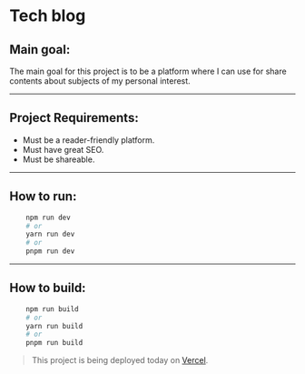 # Tech blog

## Main goal:

The main goal for this project is to be a platform where I can use for share contents about subjects of my personal interest.

---

## Project Requirements:

- Must be a reader-friendly platform.
- Must have great SEO.
- Must be shareable.

---

## How to run:

```bash
	npm run dev
	# or
	yarn run dev
	# or
	pnpm run dev
```

---

## How to build:

```bash
	npm run build
	# or
	yarn run build
	# or
	pnpm run build
```

> This project is being deployed today on [Vercel](https://vercel.com).

